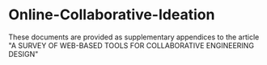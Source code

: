 # Online-Collaborative-Ideation

These documents are provided as supplementary appendices to the article "A SURVEY OF WEB-BASED TOOLS FOR COLLABORATIVE ENGINEERING DESIGN"
